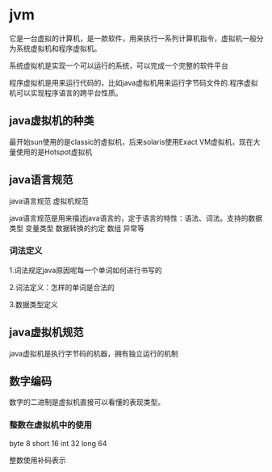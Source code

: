 # jvm

它是一台虚拟的计算机，是一款软件，用来执行一系列计算机指令，虚拟机一般分为系统虚拟机和程序虚拟机。

系统虚拟机是实现一个可以运行的系统，可以完成一个完整的软件平台

程序虚拟机是用来运行代码的，比如java虚拟机用来运行字节码文件的.程序虚拟机可以实现程序语言的跨平台性质。

## java虚拟机的种类

最开始sun使用的是classic的虚拟机，后来solaris使用Exact VM虚拟机，现在大量使用的是Hotspot虚拟机

## java语言规范

java语言规范  虚拟机规范

java语言规范是用来描述java语言的，定于语言的特性：语法、词法。支持的数据类型  变量类型 数据转换的约定  数组 异常等

### 词法定义

1.词法规定java原因呢每一个单词如何进行书写的

2.词法定义：怎样的单词是合法的

3.数据类型定义

## java虚拟机规范

java虚拟机是执行字节码的机器，拥有独立运行的机制

## 数字编码

数字的二进制是虚拟机直接可以看懂的表现类型。

### 整数在虚拟机中的使用

byte 8 short 16 int 32 long 64

整数使用补码表示
